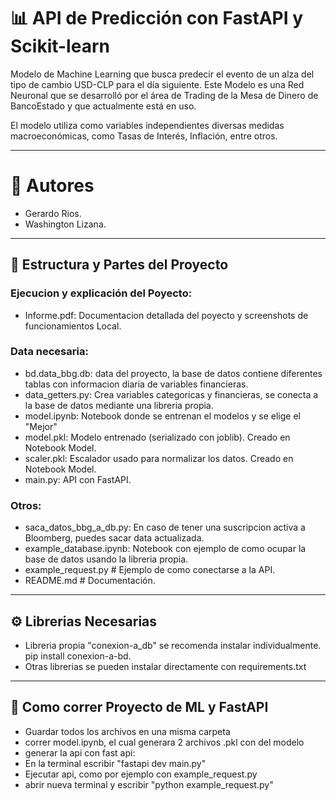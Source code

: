 # 📊 API de Predicción con FastAPI y Scikit-learn

Modelo de Machine Learning que busca predecir el evento de un alza del tipo de cambio USD-CLP para el día siguiente. Este Modelo es una Red Neuronal que se desarrolló por el área de Trading de la Mesa de Dinero de BancoEstado y que actualmente está en uso.

El modelo utiliza como variables independientes diversas medidas macroeconómicas, como Tasas de Interés, Inflación, entre otros.

---

# 👥 Autores
- Gerardo Rios.
- Washington Lizana.

---

## 📂 Estructura y Partes del Proyecto

### Ejecucion y explicación del Poyecto:
- Informe.pdf: Documentacion detallada del poyecto y screenshots de funcionamientos Local.
### Data necesaria:
- bd.data_bbg.db: data del proyecto, la base de datos contiene diferentes tablas con informacion diaria de variables financieras.
- data_getters.py: Crea variables categoricas y financieras, se conecta a la base de datos mediante una libreria propia.
- model.ipynb: Notebook donde se entrenan el modelos y se elige el "Mejor"
- model.pkl: Modelo entrenado (serializado con joblib). Creado en Notebook Model.
- scaler.pkl: Escalador usado para normalizar los datos. Creado en Notebook Model.
- main.py: API con FastAPI.
### Otros:
- saca_datos_bbg_a_db.py: En caso de tener una suscripcion activa a Bloomberg, puedes sacar data actualizada.
- example_database.ipynb: Notebook con ejemplo de como ocupar la base de datos usando la libreria propia.
- example_request.py # Ejemplo de como conectarse a la API.
- README.md # Documentación.
  
---

## ⚙️ Librerias Necesarias
- Libreria propia "conexion-a_db" se recomenda instalar individualmente. pip install conexion-a-bd.
- Otras librerias se pueden instalar directamente con requirements.txt

---

## 🤖 Como correr Proyecto de ML y FastAPI

- Guardar todos los archivos en una misma carpeta
- correr model.ipynb, el cual generara 2 archivos .pkl con del modelo
- generar la api con fast api:
- En la terminal escribir "fastapi dev main.py"
- Ejecutar api, como por ejemplo con example_request.py
- abrir nueva terminal y escribir "python example_request.py"

